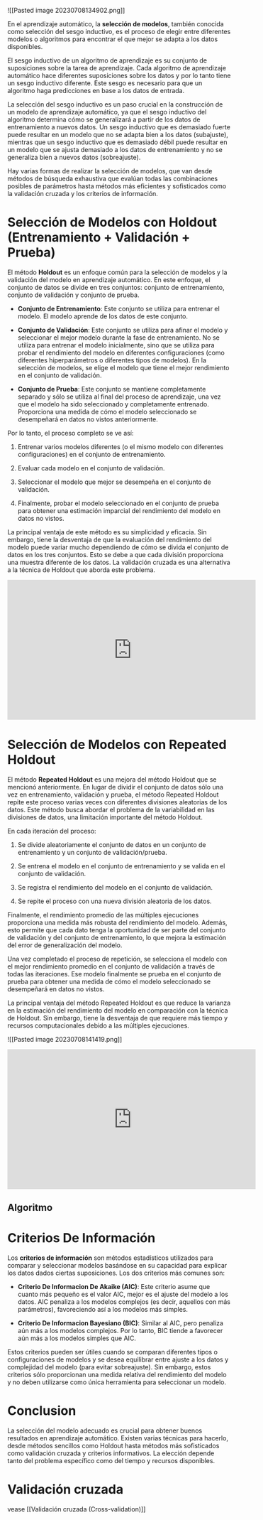 ![[Pasted image 20230708134902.png]]


En el aprendizaje automático, la **selección de modelos**, también conocida como selección del sesgo inductivo, es el proceso de elegir entre diferentes modelos o algoritmos para encontrar el que mejor se adapta a los datos disponibles.

El sesgo inductivo de un algoritmo de aprendizaje es su conjunto de suposiciones sobre la tarea de aprendizaje. Cada algoritmo de aprendizaje automático hace diferentes suposiciones sobre los datos y por lo tanto tiene un sesgo inductivo diferente. Este sesgo es necesario para que un algoritmo haga predicciones en base a los datos de entrada.

La selección del sesgo inductivo es un paso crucial en la construcción de un modelo de aprendizaje automático, ya que el sesgo inductivo del algoritmo determina cómo se generalizará a partir de los datos de entrenamiento a nuevos datos. Un sesgo inductivo que es demasiado fuerte puede resultar en un modelo que no se adapta bien a los datos (subajuste), mientras que un sesgo inductivo que es demasiado débil puede resultar en un modelo que se ajusta demasiado a los datos de entrenamiento y no se generaliza bien a nuevos datos (sobreajuste).

Hay varias formas de realizar la selección de modelos, que van desde métodos de búsqueda exhaustiva que evalúan todas las combinaciones posibles de parámetros hasta métodos más eficientes y sofisticados como la validación cruzada y los criterios de información.

# Selección de Modelos con Holdout (Entrenamiento + Validación + Prueba)

El método **Holdout** es un enfoque común para la selección de modelos y la validación del modelo en aprendizaje automático. En este enfoque, el conjunto de datos se divide en tres conjuntos: conjunto de entrenamiento, conjunto de validación y conjunto de prueba.

- **Conjunto de Entrenamiento**: Este conjunto se utiliza para entrenar el modelo. El modelo aprende de los datos de este conjunto.

- **Conjunto de Validación**: Este conjunto se utiliza para afinar el modelo y seleccionar el mejor modelo durante la fase de entrenamiento. No se utiliza para entrenar el modelo inicialmente, sino que se utiliza para probar el rendimiento del modelo en diferentes configuraciones (como diferentes hiperparámetros o diferentes tipos de modelos). En la selección de modelos, se elige el modelo que tiene el mejor rendimiento en el conjunto de validación.

- **Conjunto de Prueba**: Este conjunto se mantiene completamente separado y sólo se utiliza al final del proceso de aprendizaje, una vez que el modelo ha sido seleccionado y completamente entrenado. Proporciona una medida de cómo el modelo seleccionado se desempeñará en datos no vistos anteriormente.

Por lo tanto, el proceso completo se ve así:

1. Entrenar varios modelos diferentes (o el mismo modelo con diferentes configuraciones) en el conjunto de entrenamiento.

2. Evaluar cada modelo en el conjunto de validación.

3. Seleccionar el modelo que mejor se desempeña en el conjunto de validación.

4. Finalmente, probar el modelo seleccionado en el conjunto de prueba para obtener una estimación imparcial del rendimiento del modelo en datos no vistos.

La principal ventaja de este método es su simplicidad y eficacia. Sin embargo, tiene la desventaja de que la evaluación del rendimiento del modelo puede variar mucho dependiendo de cómo se divida el conjunto de datos en los tres conjuntos. Esto se debe a que cada división proporciona una muestra diferente de los datos. La validación cruzada es una alternativa a la técnica de Holdout que aborda este problema.

<iframe width="560" height="315" src="https://www.youtube.com/embed/KKErl_UtF2M" title="YouTube video player" frameborder="0" allow="accelerometer; autoplay; clipboard-write; encrypted-media; gyroscope; picture-in-picture; web-share" allowfullscreen></iframe>

# Selección de Modelos con Repeated Holdout

El método **Repeated Holdout** es una mejora del método Holdout que se mencionó anteriormente. En lugar de dividir el conjunto de datos sólo una vez en entrenamiento, validación y prueba, el método Repeated Holdout repite este proceso varias veces con diferentes divisiones aleatorias de los datos. Este método busca abordar el problema de la variabilidad en las divisiones de datos, una limitación importante del método Holdout.

En cada iteración del proceso:

1. Se divide aleatoriamente el conjunto de datos en un conjunto de entrenamiento y un conjunto de validación/prueba.

2. Se entrena el modelo en el conjunto de entrenamiento y se valida en el conjunto de validación.

3. Se registra el rendimiento del modelo en el conjunto de validación.

4. Se repite el proceso con una nueva división aleatoria de los datos.

Finalmente, el rendimiento promedio de las múltiples ejecuciones proporciona una medida más robusta del rendimiento del modelo. Además, esto permite que cada dato tenga la oportunidad de ser parte del conjunto de validación y del conjunto de entrenamiento, lo que mejora la estimación del error de generalización del modelo.

Una vez completado el proceso de repetición, se selecciona el modelo con el mejor rendimiento promedio en el conjunto de validación a través de todas las iteraciones. Ese modelo finalmente se prueba en el conjunto de prueba para obtener una medida de cómo el modelo seleccionado se desempeñará en datos no vistos.

La principal ventaja del método Repeated Holdout es que reduce la varianza en la estimación del rendimiento del modelo en comparación con la técnica de Holdout. Sin embargo, tiene la desventaja de que requiere más tiempo y recursos computacionales debido a las múltiples ejecuciones.

![[Pasted image 20230708141419.png]]


<iframe width="560" height="315" src="https://www.youtube.com/embed/1whfIOoPTlk" title="YouTube video player" frameborder="0" allow="accelerometer; autoplay; clipboard-write; encrypted-media; gyroscope; picture-in-picture; web-share" allowfullscreen></iframe>

## Algoritmo




# Criterios De Información

Los **criterios de información** son métodos estadísticos utilizados para comparar y seleccionar modelos basándose en su capacidad para explicar los datos dados ciertas suposiciones. Los dos criterios más comunes son:

- **Criterio De Informacion De Akaike (AIC)**: Este criterio asume que cuanto más pequeño es el valor AIC, mejor es el ajuste del modelo a los datos. AIC penaliza a los modelos complejos (es decir, aquellos con más parámetros), favoreciendo así a los modelos más simples.

- **Criterio De Informacion Bayesiano (BIC)**: Similar al AIC, pero penaliza aún más a los modelos complejos. Por lo tanto, BIC tiende a favorecer aún más a los modelos simples que AIC.

Estos criterios pueden ser útiles cuando se comparan diferentes tipos o configuraciones de modelos y se desea equilibrar entre ajuste a los datos y complejidad del modelo (para evitar sobreajuste). Sin embargo, estos criterios sólo proporcionan una medida relativa del rendimiento del modelo y no deben utilizarse como única herramienta para seleccionar un modelo.

# Conclusion

La selección del modelo adecuado es crucial para obtener buenos resultados en aprendizaje automático. Existen varias técnicas para hacerlo, desde métodos sencillos como Holdout hasta métodos más sofisticados como validación cruzada y criterios informativos. La elección depende tanto del problema específico como del tiempo y recursos disponibles.


# Validación cruzada

vease [[Validación cruzada (Cross-validation)]]










